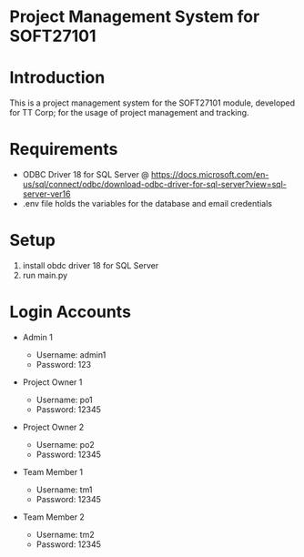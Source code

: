 # Project Management System for SOFT27101
# Introduction
This is a project management system for the SOFT27101 module, developed for TT Corp; for the usage of project management and tracking.

# Requirements
- ODBC Driver 18 for SQL Server @ https://docs.microsoft.com/en-us/sql/connect/odbc/download-odbc-driver-for-sql-server?view=sql-server-ver16
- .env file holds the variables for the database and email credentials

# Setup
1. install obdc driver 18 for SQL Server
2. run main.py

# Login Accounts
- Admin 1
  - Username: admin1
  - Password: 123
  
- Project Owner 1
  - Username: po1
  - Password: 12345

- Project Owner 2
  - Username: po2
  - Password: 12345

- Team Member 1
  - Username: tm1
  - Password: 12345

- Team Member 2
  - Username: tm2
  - Password: 12345